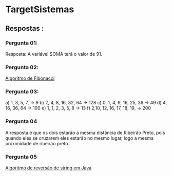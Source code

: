 ﻿# TargetSistemas
## Respostas :
### Pergunta 01:
Resposta: A variável SOMA terá o valor de 91.
### Pergunta 02:
[Algoritmo de Fibonacci](https://github.com/miyashiroo/TargetSistemas/blob/main/TesteTargetSistemas/src/main/java/br/com/targetsistemas/Pergunta_02_Fibonnaci.java)

### Pergunta 03:

a) 1, 3, 5, 7, -> 9
b) 2, 4, 8, 16, 32, 64 -> 128
c) 0, 1, 4, 9, 16, 25, 36 -> 49
d) 4, 16, 36, 64 -> 100
e) 1, 1, 2, 3, 5, 8 -> 13
f) 2,10, 12, 16, 17, 18, 19, -> 200

### Pergunta 04
A resposta é que os dois estarão a mesma distância de Ribeirão Preto, pois quando eles se cruzarem eles estarão no
mesmo lugar, logo a mesma proximidade de ribeirão preto.

### Pergunta 05
[Algoritmo de reversão de string em Java](https://github.com/miyashiroo/TargetSistemas/blob/main/TesteTargetSistemas/src/main/java/br/com/targetsistemas/Pergunta_05.java)

